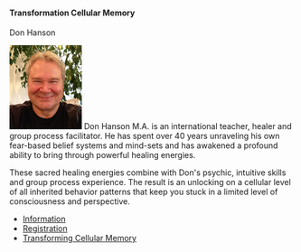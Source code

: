 #### Transformation Cellular Memory

Don Hanson

![don-hanson](assets/img/teachers/don-hanson.jpg) Don Hanson M.A. is an international teacher, healer and group process facilitator. He has spent over 40 years unraveling his own fear-based belief systems and mind-sets and has awakened a profound ability to bring through powerful healing energies.

These sacred healing energies combine with Don's psychic, intuitive skills and group process experience. The result is an unlocking on a cellular level of all inherited behavior patterns that keep you stuck in a limited level of consciousness and perspective.

* [Information](http://www.donhanson.com)
* [Registration](mailto:pearson_cathy@hotmail.com "pearson_cathy@hotmail.com")
* [Transforming Cellular Memory](http://www.transformingcellularmemory.com)
